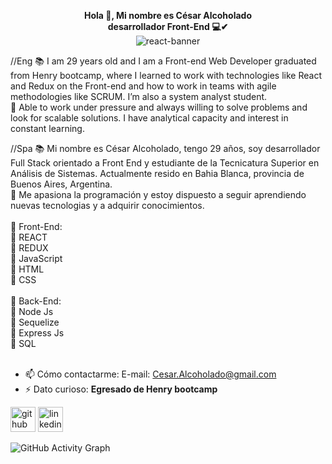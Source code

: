<p align="center">
  <b>Hola 👋, Mi nombre es César Alcoholado</b><br/>
  <b>desarrollador Front-End 💻✔</b><br/>
<img src="https://i.pinimg.com/564x/c9/06/e9/c906e9f39995f859bbbf47087928341d.jpg" alt="react-banner">
</p>
//Eng
📚 I am 29 years old and I am a Front-end Web Developer graduated from Henry bootcamp, where I learned
to work with technologies like React and Redux on the Front-end and how to work in teams with agile
methodologies like SCRUM. I’m also a system analyst student.<br/>
🚀 Able to work under pressure and always willing to solve problems and look for scalable solutions. I have
analytical capacity and interest in constant learning.

//Spa
📚 Mi nombre es César Alcoholado, tengo 29 años, soy desarrollador Full Stack orientado a Front End y estudiante de la Tecnicatura Superior en Análisis de Sistemas. Actualmente resido en Bahia Blanca, provincia de Buenos Aires, Argentina.<br/>
🚀 Me apasiona la programación y estoy dispuesto a seguir aprendiendo nuevas tecnologias y a adquirir conocimientos.<br/>
<br/>
🔷 Front-End:<br/>
 🔹 REACT<br/>
 🔹 REDUX<br/>
 🔹 JavaScript<br/>
 🔹 HTML<br/>
 🔹 CSS<br/>
 <br/>
🔶 Back-End:<br/>
 🔸 Node Js<br/>
 🔸 Sequelize<br/>
 🔸 Express Js<br/>
 🔸 SQL<br/>
<br/>
- 📫 Cómo contactarme: E-mail: Cesar.Alcoholado@gmail.com <br/>
- ⚡ Dato curioso: <b>Egresado de Henry bootcamp</b> <br/>


[<img src='https://github.githubassets.com/images/modules/logos_page/Octocat.png' alt='github' height='40'>](https://github.com/CesarAlcoholado)  [<img src='https://cdn-icons-png.flaticon.com/512/174/174857.png' alt='linkedin' height='40'>](https://www.linkedin.com/in/cesar-a-656161239/)  

![GitHub Activity Graph](https://activity-graph.herokuapp.com/graph?username=CesarAlcoholado)  

